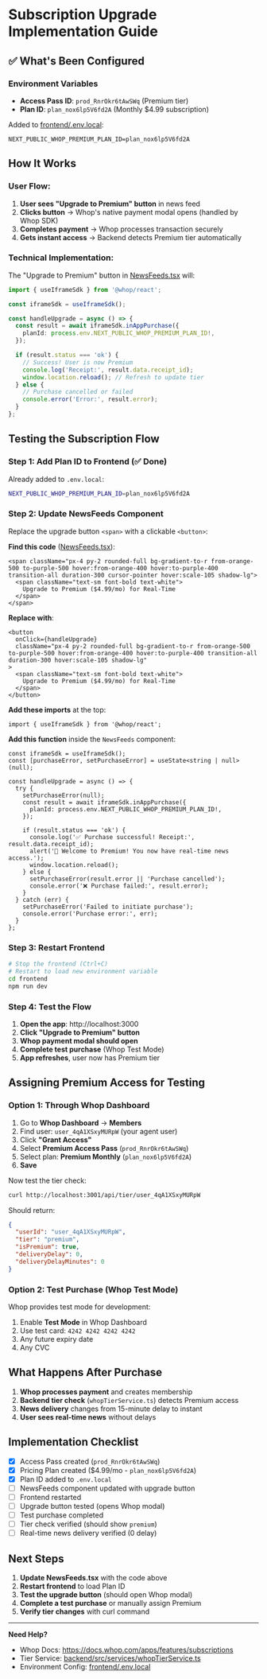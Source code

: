 # Subscription Upgrade Implementation Guide

## ✅ What's Been Configured

### Environment Variables
- **Access Pass ID**: `prod_RnrOkr6tAwSWq` (Premium tier)  
- **Plan ID**: `plan_nox6lp5V6fd2A` (Monthly $4.99 subscription)

Added to [frontend/.env.local](frontend/.env.local:7):
```
NEXT_PUBLIC_WHOP_PREMIUM_PLAN_ID=plan_nox6lp5V6fd2A
```

## How It Works

### User Flow:
1. **User sees "Upgrade to Premium" button** in news feed  
2. **Clicks button** → Whop's native payment modal opens (handled by Whop SDK)  
3. **Completes payment** → Whop processes transaction securely  
4. **Gets instant access** → Backend detects Premium tier automatically

### Technical Implementation:

The "Upgrade to Premium" button in [NewsFeeds.tsx](frontend/components/NewsFeeds.tsx:284) will:

```typescript
import { useIframeSdk } from '@whop/react';

const iframeSdk = useIframeSdk();

const handleUpgrade = async () => {
  const result = await iframeSdk.inAppPurchase({
    planId: process.env.NEXT_PUBLIC_WHOP_PREMIUM_PLAN_ID!,
  });

  if (result.status === 'ok') {
    // Success! User is now Premium
    console.log('Receipt:', result.data.receipt_id);
    window.location.reload(); // Refresh to update tier
  } else {
    // Purchase cancelled or failed
    console.error('Error:', result.error);
  }
};
```

## Testing the Subscription Flow

### Step 1: Add Plan ID to Frontend (✅ Done)

Already added to `.env.local`:
```bash
NEXT_PUBLIC_WHOP_PREMIUM_PLAN_ID=plan_nox6lp5V6fd2A
```

### Step 2: Update NewsFeeds Component

Replace the upgrade button `<span>` with a clickable `<button>`:

**Find this code** ([NewsFeeds.tsx](frontend/components/NewsFeeds.tsx:283)):
```tsx
<span className="px-4 py-2 rounded-full bg-gradient-to-r from-orange-500 to-purple-500 hover:from-orange-400 hover:to-purple-400 transition-all duration-300 cursor-pointer hover:scale-105 shadow-lg">
  <span className="text-sm font-bold text-white">
    Upgrade to Premium ($4.99/mo) for Real-Time
  </span>
</span>
```

**Replace with**:
```tsx
<button
  onClick={handleUpgrade}
  className="px-4 py-2 rounded-full bg-gradient-to-r from-orange-500 to-purple-500 hover:from-orange-400 hover:to-purple-400 transition-all duration-300 hover:scale-105 shadow-lg"
>
  <span className="text-sm font-bold text-white">
    Upgrade to Premium ($4.99/mo) for Real-Time
  </span>
</button>
```

**Add these imports** at the top:
```tsx
import { useIframeSdk } from '@whop/react';
```

**Add this function** inside the `NewsFeeds` component:
```tsx
const iframeSdk = useIframeSdk();
const [purchaseError, setPurchaseError] = useState<string | null>(null);

const handleUpgrade = async () => {
  try {
    setPurchaseError(null);
    const result = await iframeSdk.inAppPurchase({
      planId: process.env.NEXT_PUBLIC_WHOP_PREMIUM_PLAN_ID!,
    });

    if (result.status === 'ok') {
      console.log('✅ Purchase successful! Receipt:', result.data.receipt_id);
      alert('🎉 Welcome to Premium! You now have real-time news access.');
      window.location.reload();
    } else {
      setPurchaseError(result.error || 'Purchase cancelled');
      console.error('❌ Purchase failed:', result.error);
    }
  } catch (err) {
    setPurchaseError('Failed to initiate purchase');
    console.error('Purchase error:', err);
  }
};
```

### Step 3: Restart Frontend

```bash
# Stop the frontend (Ctrl+C)
# Restart to load new environment variable
cd frontend
npm run dev
```

### Step 4: Test the Flow

1. **Open the app**: http://localhost:3000
2. **Click "Upgrade to Premium" button**
3. **Whop payment modal should open**
4. **Complete test purchase** (Whop Test Mode)
5. **App refreshes**, user now has Premium tier

## Assigning Premium Access for Testing

### Option 1: Through Whop Dashboard

1. Go to **Whop Dashboard** → **Members**
2. Find user: `user_4qA1XSxyMURpW` (your agent user)
3. Click **"Grant Access"**
4. Select **Premium Access Pass** (`prod_RnrOkr6tAwSWq`)
5. Select plan: **Premium Monthly** (`plan_nox6lp5V6fd2A`)
6. **Save**

Now test the tier check:
```bash
curl http://localhost:3001/api/tier/user_4qA1XSxyMURpW
```

Should return:
```json
{
  "userId": "user_4qA1XSxyMURpW",
  "tier": "premium",
  "isPremium": true,
  "deliveryDelay": 0,
  "deliveryDelayMinutes": 0
}
```

### Option 2: Test Purchase (Whop Test Mode)

Whop provides test mode for development:
1. Enable **Test Mode** in Whop Dashboard
2. Use test card: `4242 4242 4242 4242`
3. Any future expiry date
4. Any CVC

## What Happens After Purchase

1. **Whop processes payment** and creates membership
2. **Backend tier check** (`whopTierService.ts`) detects Premium access
3. **News delivery** changes from 15-minute delay to instant
4. **User sees real-time news** without delays

## Implementation Checklist

- [x] Access Pass created (`prod_RnrOkr6tAwSWq`)
- [x] Pricing Plan created ($4.99/mo - `plan_nox6lp5V6fd2A`)
- [x] Plan ID added to `.env.local`
- [ ] NewsFeeds component updated with upgrade button
- [ ] Frontend restarted
- [ ] Upgrade button tested (opens Whop modal)
- [ ] Test purchase completed
- [ ] Tier check verified (should show `premium`)
- [ ] Real-time news delivery verified (0 delay)

## Next Steps

1. **Update NewsFeeds.tsx** with the code above
2. **Restart frontend** to load Plan ID
3. **Test the upgrade button** (should open Whop modal)
4. **Complete a test purchase** or manually assign Premium
5. **Verify tier changes** with curl command

---

**Need Help?**
- Whop Docs: https://docs.whop.com/apps/features/subscriptions
- Tier Service: [backend/src/services/whopTierService.ts](backend/src/services/whopTierService.ts)
- Environment Config: [frontend/.env.local](frontend/.env.local)
